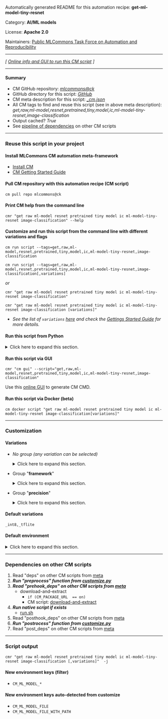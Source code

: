 Automatically generated README for this automation recipe: **get-ml-model-tiny-resnet**

Category: **AI/ML models**

License: **Apache 2.0**

Maintainers: [Public MLCommons Task Force on Automation and Reproducibility](https://github.com/mlcommons/ck/blob/master/docs/taskforce.md)

---
*[ [Online info and GUI to run this CM script](https://access.cknowledge.org/playground/?action=scripts&name=get-ml-model-tiny-resnet,dd5ec11c3f6e49eb) ]*

---
#### Summary

* CM GitHub repository: *[mlcommons@ck](https://github.com/mlcommons/ck/tree/dev/cm-mlops)*
* GitHub directory for this script: *[GitHub](https://github.com/mlcommons/ck/tree/dev/cm-mlops/script/get-ml-model-tiny-resnet)*
* CM meta description for this script: *[_cm.json](_cm.json)*
* All CM tags to find and reuse this script (see in above meta description): *get,raw,ml-model,resnet,pretrained,tiny,model,ic,ml-model-tiny-resnet,image-classification*
* Output cached? *True*
* See [pipeline of dependencies](#dependencies-on-other-cm-scripts) on other CM scripts


---
### Reuse this script in your project

#### Install MLCommons CM automation meta-framework

* [Install CM](https://access.cknowledge.org/playground/?action=install)
* [CM Getting Started Guide](https://github.com/mlcommons/ck/blob/master/docs/getting-started.md)

#### Pull CM repository with this automation recipe (CM script)

```cm pull repo mlcommons@ck```

#### Print CM help from the command line

````cmr "get raw ml-model resnet pretrained tiny model ic ml-model-tiny-resnet image-classification" --help````

#### Customize and run this script from the command line with different variations and flags

`cm run script --tags=get,raw,ml-model,resnet,pretrained,tiny,model,ic,ml-model-tiny-resnet,image-classification`

`cm run script --tags=get,raw,ml-model,resnet,pretrained,tiny,model,ic,ml-model-tiny-resnet,image-classification[,variations] `

*or*

`cmr "get raw ml-model resnet pretrained tiny model ic ml-model-tiny-resnet image-classification"`

`cmr "get raw ml-model resnet pretrained tiny model ic ml-model-tiny-resnet image-classification [variations]" `


* *See the list of `variations` [here](#variations) and check the [Gettings Started Guide](https://github.com/mlcommons/ck/blob/dev/docs/getting-started.md) for more details.*

#### Run this script from Python

<details>
<summary>Click here to expand this section.</summary>

```python

import cmind

r = cmind.access({'action':'run'
                  'automation':'script',
                  'tags':'get,raw,ml-model,resnet,pretrained,tiny,model,ic,ml-model-tiny-resnet,image-classification'
                  'out':'con',
                  ...
                  (other input keys for this script)
                  ...
                 })

if r['return']>0:
    print (r['error'])

```

</details>


#### Run this script via GUI

```cmr "cm gui" --script="get,raw,ml-model,resnet,pretrained,tiny,model,ic,ml-model-tiny-resnet,image-classification"```

Use this [online GUI](https://cKnowledge.org/cm-gui/?tags=get,raw,ml-model,resnet,pretrained,tiny,model,ic,ml-model-tiny-resnet,image-classification) to generate CM CMD.

#### Run this script via Docker (beta)

`cm docker script "get raw ml-model resnet pretrained tiny model ic ml-model-tiny-resnet image-classification[variations]" `

___
### Customization


#### Variations

  * *No group (any variation can be selected)*
    <details>
    <summary>Click here to expand this section.</summary>

    * `_batch_size.#`
      - Environment variables:
        - *CM_ML_MODEL_BATCH_SIZE*: `#`
      - Workflow:
    * `_tflite,int8`
      - Environment variables:
        - *CM_PACKAGE_URL*: `https://github.com/mlcommons/tiny/raw/master/benchmark/training/image_classification/trained_models/pretrainedResnet_quant.tflite`
        - *CM_DOWNLOAD_CHECKSUM*: `2d6dd48722471313e4c4528249205ae3`
      - Workflow:

    </details>


  * Group "**framework**"
    <details>
    <summary>Click here to expand this section.</summary>

    * `_onnx`
      - Environment variables:
        - *CM_TMP_ML_MODEL_TF2ONNX*: `yes`
      - Workflow:
        1. ***Read "deps" on other CM scripts***
           * get,python3
             * CM names: `--adr.['python,python3']...`
             - CM script: [get-python3](https://github.com/mlcommons/ck/tree/master/cm-mlops/script/get-python3)
           * get,tiny,model,resnet,_tflite
             * CM names: `--adr.['tflite-resnet-model', 'dependent-model']...`
             - CM script: [get-ml-model-tiny-resnet](https://github.com/mlcommons/ck/tree/master/cm-mlops/script/get-ml-model-tiny-resnet)
           * get,generic-python-lib,_package.tf2onnx
             * CM names: `--adr.['tf2onnx']...`
             - CM script: [get-generic-python-lib](https://github.com/mlcommons/ck/tree/master/cm-mlops/script/get-generic-python-lib)
    * **`_tflite`** (default)
      - Environment variables:
        - *CM_ML_MODEL_ACCURACY*: `85`
        - *CM_ML_MODEL_DATA_LAYOUT*: `NHWC`
        - *CM_ML_MODEL_FRAMEWORK*: `tflite`
        - *CM_ML_MODEL_GIVEN_CHANNEL_MEANS*: ``
        - *CM_ML_MODEL_INPUT_LAYERS*: ``
        - *CM_ML_MODEL_INPUT_LAYER_NAME*: ``
        - *CM_ML_MODEL_INPUT_SHAPES*: ``
        - *CM_ML_MODEL_NORMALIZE_DATA*: `0`
        - *CM_ML_MODEL_OUTPUT_LAYERS*: ``
        - *CM_ML_MODEL_OUTPUT_LAYER_NAME*: ``
        - *CM_ML_MODEL_STARTING_WEIGHTS_FILENAME*: `<<<CM_PACKAGE_URL>>>`
        - *CM_ML_MODEL_SUBTRACT_MEANS*: `YES`
      - Workflow:

    </details>


  * Group "**precision**"
    <details>
    <summary>Click here to expand this section.</summary>

    * `_fp32`
      - Environment variables:
        - *CM_ML_MODEL_INPUT_DATA_TYPES*: `fp32`
        - *CM_ML_MODEL_PRECISION*: `fp32`
        - *CM_ML_MODEL_WEIGHT_DATA_TYPES*: `fp32`
      - Workflow:
    * **`_int8`** (default)
      - Environment variables:
        - *CM_ML_MODEL_INPUT_DATA_TYPES*: `int8`
        - *CM_ML_MODEL_PRECISION*: `int8`
        - *CM_ML_MODEL_WEIGHT_DATA_TYPES*: `int8`
      - Workflow:
    * `_uint8`
      - Environment variables:
        - *CM_ML_MODEL_INPUT_DATA_TYPES*: `uint8`
        - *CM_ML_MODEL_PRECISION*: `uint8`
        - *CM_ML_MODEL_WEIGHT_DATA_TYPES*: `uint8`
      - Workflow:

    </details>


#### Default variations

`_int8,_tflite`
#### Default environment

<details>
<summary>Click here to expand this section.</summary>

These keys can be updated via `--env.KEY=VALUE` or `env` dictionary in `@input.json` or using script flags.


</details>

___
### Dependencies on other CM scripts


  1. Read "deps" on other CM scripts from [meta](https://github.com/mlcommons/ck/tree/dev/cm-mlops/script/get-ml-model-tiny-resnet/_cm.json)
  1. ***Run "preprocess" function from [customize.py](https://github.com/mlcommons/ck/tree/dev/cm-mlops/script/get-ml-model-tiny-resnet/customize.py)***
  1. ***Read "prehook_deps" on other CM scripts from [meta](https://github.com/mlcommons/ck/tree/dev/cm-mlops/script/get-ml-model-tiny-resnet/_cm.json)***
     * download-and-extract
       * `if (CM_PACKAGE_URL  == on)`
       - CM script: [download-and-extract](https://github.com/mlcommons/ck/tree/master/cm-mlops/script/download-and-extract)
  1. ***Run native script if exists***
     * [run.sh](https://github.com/mlcommons/ck/tree/dev/cm-mlops/script/get-ml-model-tiny-resnet/run.sh)
  1. Read "posthook_deps" on other CM scripts from [meta](https://github.com/mlcommons/ck/tree/dev/cm-mlops/script/get-ml-model-tiny-resnet/_cm.json)
  1. ***Run "postrocess" function from [customize.py](https://github.com/mlcommons/ck/tree/dev/cm-mlops/script/get-ml-model-tiny-resnet/customize.py)***
  1. Read "post_deps" on other CM scripts from [meta](https://github.com/mlcommons/ck/tree/dev/cm-mlops/script/get-ml-model-tiny-resnet/_cm.json)

___
### Script output
`cmr "get raw ml-model resnet pretrained tiny model ic ml-model-tiny-resnet image-classification [,variations]"  -j`
#### New environment keys (filter)

* `CM_ML_MODEL_*`
#### New environment keys auto-detected from customize

* `CM_ML_MODEL_FILE`
* `CM_ML_MODEL_FILE_WITH_PATH`